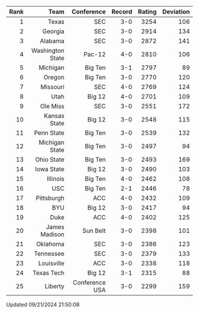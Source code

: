 | Rank  | Team                 | Conference           | Record   | Rating | Deviation |
| ---:  | ---:                 | ---:                 | ---:     | ---:   | ---:      |
| 1     | Texas                | SEC                  | 3-0      | 3254   | 106       |
| 2     | Georgia              | SEC                  | 3-0      | 2914   | 134       |
| 3     | Alabama              | SEC                  | 3-0      | 2872   | 141       |
| 4     | Washington State     | Pac-12               | 4-0      | 2810   | 106       |
| 5     | Michigan             | Big Ten              | 3-1      | 2797   | 89        |
| 6     | Oregon               | Big Ten              | 3-0      | 2770   | 120       |
| 7     | Missouri             | SEC                  | 4-0      | 2769   | 124       |
| 8     | Utah                 | Big 12               | 4-0      | 2701   | 109       |
| 9     | Ole Miss             | SEC                  | 3-0      | 2551   | 172       |
| 10    | Kansas State         | Big 12               | 3-0      | 2548   | 115       |
| 11    | Penn State           | Big Ten              | 3-0      | 2539   | 132       |
| 12    | Michigan State       | Big Ten              | 3-0      | 2497   | 94        |
| 13    | Ohio State           | Big Ten              | 3-0      | 2493   | 169       |
| 14    | Iowa State           | Big 12               | 3-0      | 2490   | 103       |
| 15    | Illinois             | Big Ten              | 4-0      | 2462   | 108       |
| 16    | USC                  | Big Ten              | 2-1      | 2446   | 78        |
| 17    | Pittsburgh           | ACC                  | 4-0      | 2432   | 109       |
| 18    | BYU                  | Big 12               | 3-0      | 2417   | 94        |
| 19    | Duke                 | ACC                  | 4-0      | 2402   | 125       |
| 20    | James Madison        | Sun Belt             | 3-0      | 2398   | 101       |
| 21    | Oklahoma             | SEC                  | 3-0      | 2386   | 123       |
| 22    | Tennessee            | SEC                  | 3-0      | 2379   | 133       |
| 23    | Louisville           | ACC                  | 3-0      | 2338   | 118       |
| 24    | Texas Tech           | Big 12               | 3-1      | 2315   | 88        |
| 25    | Liberty              | Conference USA       | 3-0      | 2299   | 159       |

Updated 09/21/2024 21:50:08
